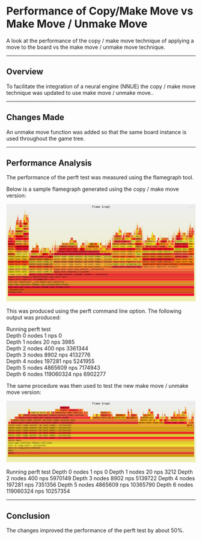 # Performance of Copy/Make Move vs Make Move / Unmake Move
A look at the performance of the copy / make move technique of applying a move to the board
vs the make move / unmake move technique.

---

## Overview
To facilitate the integration of a neural engine (NNUE) the copy / make move technique was
updated to use make move / unmake move.. 

---

## Changes Made
An unmake move function was added so that the same board instance is used throughout
the game tree.

---
## Performance Analysis
The performance of the perft test was measured using the flamegraph tool. 

Below is a sample flamegraph generated using the copy / make move version:

[![Flamegraph](flamegraphs/copy-make-move.svg)](flamegraphs/flamegraph.html)

This was produced using the perft command line option. The following output was 
produced:

Running perft test  
Depth 0 nodes 1 nps 0  
Depth 1 nodes 20 nps 3985  
Depth 2 nodes 400 nps 3361344  
Depth 3 nodes 8902 nps 4132776  
Depth 4 nodes 197281 nps 5241955  
Depth 5 nodes 4865609 nps 7174943  
Depth 6 nodes 119060324 nps 6902277  


The same procedure was then used to test the new make move / unmake move version:

[![Flamegraph](flamegraphs/make-unmake-move.svg)](flamegraphs/flamegraph.html)

Running perft test
Depth 0 nodes 1 nps 0
Depth 1 nodes 20 nps 3212
Depth 2 nodes 400 nps 5970149
Depth 3 nodes 8902 nps 5139722
Depth 4 nodes 197281 nps 7351356
Depth 5 nodes 4865609 nps 10365790
Depth 6 nodes 119060324 nps 10257354

---
## Conclusion
The changes improved the performance of the perft test by about 50%.
